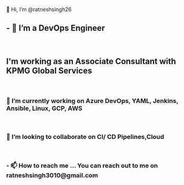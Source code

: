 <HTML>
<head> 👋 Hi, I’m @ratneshsingh26</head>
<h2>- 👀 I’m a DevOps Engineer</h2>
  <br>
  <h2>I'm working as an Associate Consultant with KPMG Global Services</h2>
  <br>
<h3>🌱 I’m currently working on Azure DevOps, YAML, Jenkins, Ansible, Linux, GCP, AWS</h3>
<br>
  <h3> 💞️ I’m looking to collaborate on CI/ CD Pipelines,Cloud </h3> 
  <br>
<h3>- 📫 How to reach me ... You can reach out to me on ratneshsingh3010@gmail.com</h3>
</html>
<!---
ratneshsingh26/ratneshsingh26 is a ✨ special ✨ repository because its `README.md` (this file) appears on your GitHub profile.
You can click the Preview link to take a look at your changes.
--->
